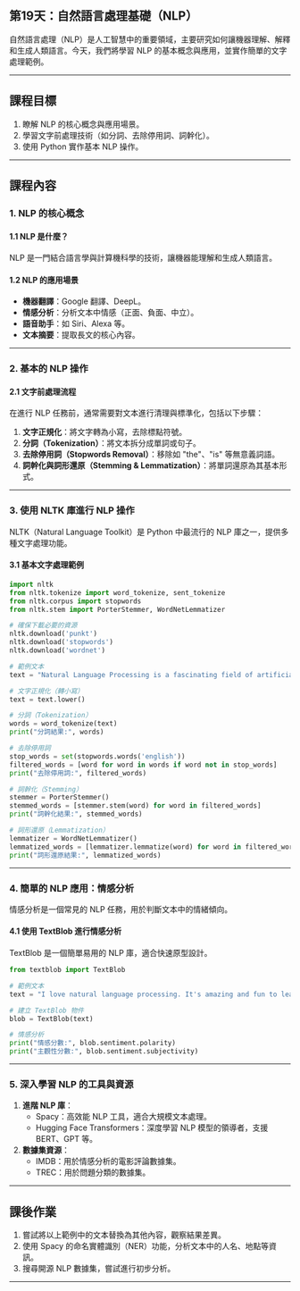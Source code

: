 ## 第19天：自然語言處理基礎（NLP）

自然語言處理（NLP）是人工智慧中的重要領域，主要研究如何讓機器理解、解釋和生成人類語言。今天，我們將學習 NLP 的基本概念與應用，並實作簡單的文字處理範例。

---

## **課程目標**  
1. 瞭解 NLP 的核心概念與應用場景。  
2. 學習文字前處理技術（如分詞、去除停用詞、詞幹化）。  
3. 使用 Python 實作基本 NLP 操作。

---

## **課程內容**

### **1. NLP 的核心概念**

#### **1.1 NLP 是什麼？**
NLP 是一門結合語言學與計算機科學的技術，讓機器能理解和生成人類語言。

#### **1.2 NLP 的應用場景**  
- **機器翻譯**：Google 翻譯、DeepL。  
- **情感分析**：分析文本中情感（正面、負面、中立）。  
- **語音助手**：如 Siri、Alexa 等。  
- **文本摘要**：提取長文的核心內容。  

---

### **2. 基本的 NLP 操作**

#### **2.1 文字前處理流程**
在進行 NLP 任務前，通常需要對文本進行清理與標準化，包括以下步驟：  
1. **文字正規化**：將文字轉為小寫，去除標點符號。  
2. **分詞（Tokenization）**：將文本拆分成單詞或句子。  
3. **去除停用詞（Stopwords Removal）**：移除如 "the"、"is" 等無意義詞語。  
4. **詞幹化與詞形還原（Stemming & Lemmatization）**：將單詞還原為其基本形式。

---

### **3. 使用 NLTK 庫進行 NLP 操作**

NLTK（Natural Language Toolkit）是 Python 中最流行的 NLP 庫之一，提供多種文字處理功能。

#### **3.1 基本文字處理範例**

```python
import nltk
from nltk.tokenize import word_tokenize, sent_tokenize
from nltk.corpus import stopwords
from nltk.stem import PorterStemmer, WordNetLemmatizer

# 確保下載必要的資源
nltk.download('punkt')
nltk.download('stopwords')
nltk.download('wordnet')

# 範例文本
text = "Natural Language Processing is a fascinating field of artificial intelligence."

# 文字正規化（轉小寫）
text = text.lower()

# 分詞（Tokenization）
words = word_tokenize(text)
print("分詞結果:", words)

# 去除停用詞
stop_words = set(stopwords.words('english'))
filtered_words = [word for word in words if word not in stop_words]
print("去除停用詞:", filtered_words)

# 詞幹化（Stemming）
stemmer = PorterStemmer()
stemmed_words = [stemmer.stem(word) for word in filtered_words]
print("詞幹化結果:", stemmed_words)

# 詞形還原（Lemmatization）
lemmatizer = WordNetLemmatizer()
lemmatized_words = [lemmatizer.lemmatize(word) for word in filtered_words]
print("詞形還原結果:", lemmatized_words)
```

---

### **4. 簡單的 NLP 應用：情感分析**

情感分析是一個常見的 NLP 任務，用於判斷文本中的情緒傾向。

#### **4.1 使用 TextBlob 進行情感分析**

TextBlob 是一個簡單易用的 NLP 庫，適合快速原型設計。

```python
from textblob import TextBlob

# 範例文本
text = "I love natural language processing. It's amazing and fun to learn."

# 建立 TextBlob 物件
blob = TextBlob(text)

# 情感分析
print("情感分數:", blob.sentiment.polarity)
print("主觀性分數:", blob.sentiment.subjectivity)
```

---

### **5. 深入學習 NLP 的工具與資源**
1. **進階 NLP 庫**：  
   - Spacy：高效能 NLP 工具，適合大規模文本處理。  
   - Hugging Face Transformers：深度學習 NLP 模型的領導者，支援 BERT、GPT 等。  
2. **數據集資源**：  
   - IMDB：用於情感分析的電影評論數據集。  
   - TREC：用於問題分類的數據集。  

---

## **課後作業**
1. 嘗試將以上範例中的文本替換為其他內容，觀察結果差異。  
2. 使用 Spacy 的命名實體識別（NER）功能，分析文本中的人名、地點等資訊。  
3. 搜尋開源 NLP 數據集，嘗試進行初步分析。

---

